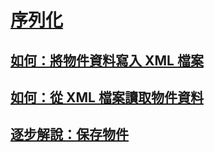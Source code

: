 # [序列化](index.md)
## [如何：將物件資料寫入 XML 檔案](how-to-write-object-data-to-an-xml-file.md)
## [如何：從 XML 檔案讀取物件資料](how-to-read-object-data-from-an-xml-file.md)
## [逐步解說：保存物件](walkthrough-persisting-an-object-in-visual-studio.md)
